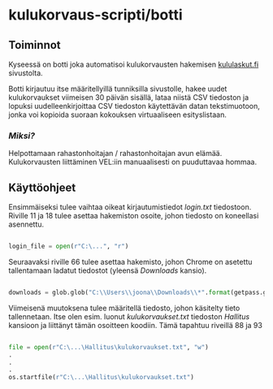 # **kulukorvaus-scripti/botti**

## Toiminnot

Kyseessä on botti joka automatisoi kulukorvausten hakemisen [kululaskut.fi](https://kululaskut.fi/) sivustolta.

Botti kirjautuu itse määritellyillä tunniksilla sivustolle, hakee uudet kulukorvaukset viimeisen 30 päivän sisällä,
lataa niistä CSV tiedoston ja lopuksi uudelleenkirjoittaa CSV tiedoston käytettävän datan tekstimuotoon, jonka
voi kopioida suoraan kokouksen virtuaaliseen esityslistaan.

### _Miksi?_

Helpottamaan rahastonhoitajan / rahastonhoitajan avun elämää. Kulukorvausten liittäminen VEL:iin manuaalisesti on
puuduttavaa hommaa.

## Käyttöohjeet

Ensimmäiseksi tulee vaihtaa oikeat kirjautumistiedot _login.txt_ tiedostoon. Riville 11 ja 18 tulee asettaa hakemiston osoite,
johon tiedosto on koneellasi asennettu.

```python

login_file = open(r"C:\...", "r")

```

Seuraavaksi riville 66 tulee asettaa hakemisto, johon Chrome on asetettu tallentamaan ladatut tiedostot (yleensä _Downloads_ kansio).

```python

downloads = glob.glob("C:\\Users\\joona\\Downloads\\*".format(getpass.getuser()))

```

Viimeisenä muutoksena tulee määritellä tiedosto, johon käsitelty tieto tallennetaan. Itse olen esim. luonut _kulukorvaukset.txt_ tiedoston _Hallitus_ kansioon
ja liittänyt tämän osoitteen koodiin. Tämä tapahtuu riveillä 88 ja 93

```python

file = open(r"C:\...\Hallitus\kulukorvaukset.txt", "w")
.
.
.
os.startfile(r"C:\...\Hallitus\kulukorvaukset.txt")

```